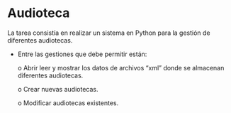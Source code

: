 # Audioteca
 La tarea consistía en realizar un sistema en Python para la gestión de diferentes audiotecas.
 
 * Entre las gestiones que debe permitir están:

    o Abrir leer y mostrar los datos de archivos “xml” donde se almacenan diferentes audiotecas.

    o Crear nuevas audiotecas.

    o Modificar audiotecas existentes.
